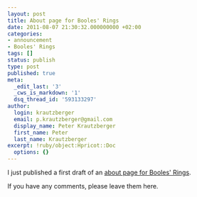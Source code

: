 ```yaml
---
layout: post
title: About page for Booles' Rings
date: 2011-08-07 21:30:32.000000000 +02:00
categories:
- announcement
- Booles' Rings
tags: []
status: publish
type: post
published: true
meta:
  _edit_last: '3'
  _cws_is_markdown: '1'
  dsq_thread_id: '593133297'
author:
  login: krautzberger
  email: p.krautzberger@gmail.com
  display_name: Peter Krautzberger
  first_name: Peter
  last_name: Krautzberger
excerpt: !ruby/object:Hpricot::Doc
  options: {}
---
```


I just published a first draft of an [about page for Booles' Rings](http://boolesrings.org/about/).

If you have any comments, please leave them here.